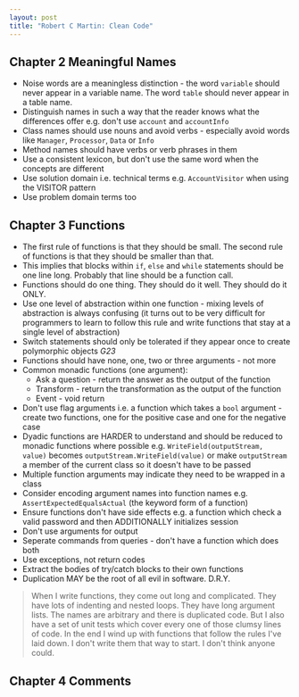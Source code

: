 ```yaml
---
layout: post
title: "Robert C Martin: Clean Code"
---
```

## Chapter 2 Meaningful Names

* Noise words are a meaningless distinction - the word `variable` should never appear in a variable name. The word `table` should never appear in a table name.
* Distinguish names in such a way that the reader knows what the differences offer e.g. don't use `account` and `accountInfo`
* Class names should use nouns and avoid verbs - especially avoid words like `Manager`, `Processor`, `Data` or `Info`
* Method names should have verbs or verb phrases in them
* Use a consistent lexicon, but don't use the same word when the concepts are different
* Use solution domain i.e. technical terms e.g. `AccountVisitor` when using the VISITOR pattern
* Use problem domain terms too

## Chapter 3 Functions

* The first rule of functions is that they should be small. The second rule of functions is that they should be smaller than that.
* This implies that blocks within `if`, `else` and `while` statements should be one line long. Probably that line should be a function call.
* Functions should do one thing. They should do it well. They should do it ONLY.
* Use one level of abstraction within one function - mixing levels of abstraction is always confusing (it turns out to be very difficult for programmers to learn to follow this rule and write functions that stay at a single level of abstraction)
* Switch statements should only be tolerated if they appear once to create polymorphic objects *G23*
* Functions should have none, one, two or three arguments - not more
* Common monadic functions (one argument):
    - Ask a question - return the answer as the output of the function
    - Transform - return the transformation as the output of the function
    - Event - void return
* Don't use flag arguments i.e. a function which takes a `bool` argument - create two functions, one for the positive case and one for the negative case
* Dyadic functions are HARDER to understand and should be reduced to monadic functions where possible e.g. `WriteField(outputStream, value)` becomes `outputStream.WriteField(value)` or make `outputStream` a member of the current class so it doesn't have to be passed
* Multiple function arguments may indicate they need to be wrapped in a class
* Consider encoding argument names into function names e.g. `AssertExpectedEqualsActual` (the keyword form of a function)
* Ensure functions don't have side effects e.g. a function which check a valid password and then ADDITIONALLY initializes session
* Don't use arguments for output
* Seperate commands from queries - don't have a function which does both
* Use exceptions, not return codes
* Extract the bodies of try/catch blocks to their own functions
* Duplication MAY be the root of all evil in software. D.R.Y.

>When I write functions, they come out long and complicated. They have lots of indenting and nested loops. They have long argument lists. The names are arbitrary and there is duplicated code. But I also have a set of unit tests which cover every one of those clumsy lines of code.
>In the end I wind up with functions that follow the rules I've laid down. I don't write them that way to start. I don't think anyone could.

## Chapter 4 Comments


